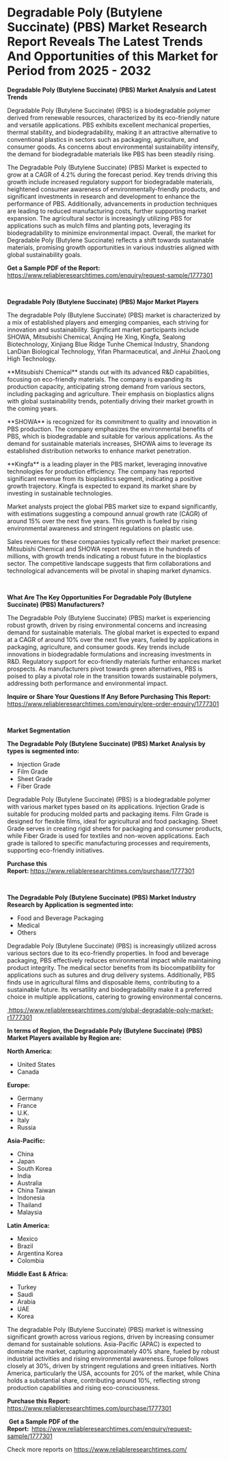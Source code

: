 <p><h1>Degradable Poly (Butylene Succinate) (PBS) Market Research Report Reveals The Latest Trends And Opportunities of this Market for Period from 2025 - 2032</h1></p><p><strong>Degradable Poly (Butylene Succinate) (PBS) Market Analysis and Latest Trends</strong></p>
<p><p>Degradable Poly (Butylene Succinate) (PBS) is a biodegradable polymer derived from renewable resources, characterized by its eco-friendly nature and versatile applications. PBS exhibits excellent mechanical properties, thermal stability, and biodegradability, making it an attractive alternative to conventional plastics in sectors such as packaging, agriculture, and consumer goods. As concerns about environmental sustainability intensify, the demand for biodegradable materials like PBS has been steadily rising.</p><p>The Degradable Poly (Butylene Succinate) (PBS) Market is expected to grow at a CAGR of 4.2% during the forecast period. Key trends driving this growth include increased regulatory support for biodegradable materials, heightened consumer awareness of environmentally-friendly products, and significant investments in research and development to enhance the performance of PBS. Additionally, advancements in production techniques are leading to reduced manufacturing costs, further supporting market expansion. The agricultural sector is increasingly utilizing PBS for applications such as mulch films and planting pots, leveraging its biodegradability to minimize environmental impact. Overall, the market for Degradable Poly (Butylene Succinate) reflects a shift towards sustainable materials, promising growth opportunities in various industries aligned with global sustainability goals.</p></p>
<p><strong>Get a Sample PDF of the Report:&nbsp;</strong> <a href="https://www.reliableresearchtimes.com/enquiry/request-sample/1777301?utm_campaign=2248&utm_medium=2&utm_source=Github&utm_content=ia&utm_term=02022025&utm_id=degradable-poly-butylene-succinate-pbs">https://www.reliableresearchtimes.com/enquiry/request-sample/1777301</a></p>
<p>&nbsp;</p>
<p><strong>Degradable Poly (Butylene Succinate) (PBS) Major Market Players</strong></p>
<p><p>The degradable Poly (Butylene Succinate) (PBS) market is characterized by a mix of established players and emerging companies, each striving for innovation and sustainability. Significant market participants include SHOWA, Mitsubishi Chemical, Anqing He Xing, Kingfa, Sealong Biotechnology, Xinjiang Blue Ridge Tunhe Chemical Industry, Shandong LanDian Biological Technology, Yifan Pharmaceutical, and JinHui ZhaoLong High Technology.</p><p>**Mitsubishi Chemical** stands out with its advanced R&D capabilities, focusing on eco-friendly materials. The company is expanding its production capacity, anticipating strong demand from various sectors, including packaging and agriculture. Their emphasis on bioplastics aligns with global sustainability trends, potentially driving their market growth in the coming years.</p><p>**SHOWA** is recognized for its commitment to quality and innovation in PBS production. The company emphasizes the environmental benefits of PBS, which is biodegradable and suitable for various applications. As the demand for sustainable materials increases, SHOWA aims to leverage its established distribution networks to enhance market penetration.</p><p>**Kingfa** is a leading player in the PBS market, leveraging innovative technologies for production efficiency. The company has reported significant revenue from its bioplastics segment, indicating a positive growth trajectory. Kingfa is expected to expand its market share by investing in sustainable technologies.</p><p>Market analysts project the global PBS market size to expand significantly, with estimations suggesting a compound annual growth rate (CAGR) of around 15% over the next five years. This growth is fueled by rising environmental awareness and stringent regulations on plastic use.</p><p>Sales revenues for these companies typically reflect their market presence: Mitsubishi Chemical and SHOWA report revenues in the hundreds of millions, with growth trends indicating a robust future in the bioplastics sector. The competitive landscape suggests that firm collaborations and technological advancements will be pivotal in shaping market dynamics.</p></p>
<p>&nbsp;</p>
<p><strong>What Are The Key Opportunities For Degradable Poly (Butylene Succinate) (PBS) Manufacturers?</strong></p>
<p><p>The Degradable Poly (Butylene Succinate) (PBS) market is experiencing robust growth, driven by rising environmental concerns and increasing demand for sustainable materials. The global market is expected to expand at a CAGR of around 10% over the next five years, fueled by applications in packaging, agriculture, and consumer goods. Key trends include innovations in biodegradable formulations and increasing investments in R&D. Regulatory support for eco-friendly materials further enhances market prospects. As manufacturers pivot towards green alternatives, PBS is poised to play a pivotal role in the transition towards sustainable polymers, addressing both performance and environmental impact.</p></p>
<p><strong>Inquire or Share Your Questions If Any Before Purchasing This Report:</strong> <a href="https://www.reliableresearchtimes.com/enquiry/pre-order-enquiry/1777301?utm_campaign=2248&utm_medium=2&utm_source=Github&utm_content=ia&utm_term=02022025&utm_id=degradable-poly-butylene-succinate-pbs">https://www.reliableresearchtimes.com/enquiry/pre-order-enquiry/1777301</a></p>
<p>&nbsp;</p>
<p><strong>Market Segmentation</strong></p>
<p><strong>The Degradable Poly (Butylene Succinate) (PBS) Market Analysis by types is segmented into:</strong></p>
<p><ul><li>Injection Grade</li><li>Film Grade</li><li>Sheet Grade</li><li>Fiber Grade</li></ul></p>
<p><p>Degradable Poly (Butylene Succinate) (PBS) is a biodegradable polymer with various market types based on its applications. Injection Grade is suitable for producing molded parts and packaging items. Film Grade is designed for flexible films, ideal for agricultural and food packaging. Sheet Grade serves in creating rigid sheets for packaging and consumer products, while Fiber Grade is used for textiles and non-woven applications. Each grade is tailored to specific manufacturing processes and requirements, supporting eco-friendly initiatives.</p></p>
<p><strong>Purchase this Report:&nbsp;</strong><a href="https://www.reliableresearchtimes.com/purchase/1777301?utm_campaign=2248&utm_medium=2&utm_source=Github&utm_content=ia&utm_term=02022025&utm_id=degradable-poly-butylene-succinate-pbs">https://www.reliableresearchtimes.com/purchase/1777301</a></p>
<p>&nbsp;</p>
<p><strong>The Degradable Poly (Butylene Succinate) (PBS) Market Industry Research by Application is segmented into:</strong></p>
<p><ul><li>Food and Beverage Packaging</li><li>Medical</li><li>Others</li></ul></p>
<p><p>Degradable Poly (Butylene Succinate) (PBS) is increasingly utilized across various sectors due to its eco-friendly properties. In food and beverage packaging, PBS effectively reduces environmental impact while maintaining product integrity. The medical sector benefits from its biocompatibility for applications such as sutures and drug delivery systems. Additionally, PBS finds use in agricultural films and disposable items, contributing to a sustainable future. Its versatility and biodegradability make it a preferred choice in multiple applications, catering to growing environmental concerns.</p></p>
<p><a href="https://www.reliableresearchtimes.com/global-degradable-poly-market-r1777301?utm_campaign=2248&utm_medium=2&utm_source=Github&utm_content=ia&utm_term=02022025&utm_id=degradable-poly-butylene-succinate-pbs">&nbsp;https://www.reliableresearchtimes.com/global-degradable-poly-market-r1777301</a></p>
<p><strong>In terms of Region, the Degradable Poly (Butylene Succinate) (PBS) Market Players available by Region are:</strong></p>
<p>
    <p> <strong> North America: </strong>
        <ul>
            <li>United States</li>
            <li>Canada</li>
        </ul>
        </p> 
    <p> <strong> Europe: </strong>
        <ul>
            <li>Germany</li>
            <li>France</li>
            <li>U.K.</li>
            <li>Italy</li>
            <li>Russia</li>
        </ul>
        </p> 
    <p> <strong> Asia-Pacific: </strong>
        <ul>
            <li>China</li>
            <li>Japan</li>
            <li>South Korea</li>
            <li>India</li>
            <li>Australia</li>
            <li>China Taiwan</li>
            <li>Indonesia</li>
            <li>Thailand</li>
            <li>Malaysia</li>
        </ul>
        </p> 
    <p> <strong> Latin America: </strong>
        <ul>
            <li>Mexico</li>
            <li>Brazil</li>
            <li>Argentina Korea</li>
            <li>Colombia</li>
        </ul>
        </p> 
    <p> <strong> Middle East & Africa: </strong>
        <ul>
            <li>Turkey</li>
            <li>Saudi</li>
            <li>Arabia</li>
            <li>UAE</li>
            <li>Korea</li>
        </ul>
    </p>
    </p>
<p><p>The degradable Poly (Butylene Succinate) (PBS) market is witnessing significant growth across various regions, driven by increasing consumer demand for sustainable solutions. Asia-Pacific (APAC) is expected to dominate the market, capturing approximately 40% share, fueled by robust industrial activities and rising environmental awareness. Europe follows closely at 30%, driven by stringent regulations and green initiatives. North America, particularly the USA, accounts for 20% of the market, while China holds a substantial share, contributing around 10%, reflecting strong production capabilities and rising eco-consciousness.</p></p>
<p><strong>Purchase this Report: </strong><a href="https://www.reliableresearchtimes.com/purchase/1777301?utm_campaign=2248&utm_medium=2&utm_source=Github&utm_content=ia&utm_term=02022025&utm_id=degradable-poly-butylene-succinate-pbs">https://www.reliableresearchtimes.com/purchase/1777301</a></p>
<p>&nbsp;<strong>Get a Sample PDF of the Report:&nbsp;&nbsp;</strong><a href="https://www.reliableresearchtimes.com/enquiry/request-sample/1777301?utm_campaign=2248&utm_medium=2&utm_source=Github&utm_content=ia&utm_term=02022025&utm_id=degradable-poly-butylene-succinate-pbs">https://www.reliableresearchtimes.com/enquiry/request-sample/1777301</a></p>
<p><strong></strong></p>
<p>Check more reports on <a href="https://www.reliableresearchtimes.com/?utm_campaign=2248&utm_medium=2&utm_source=Github&utm_content=ia&utm_term=02022025&utm_id=degradable-poly-butylene-succinate-pbs">https://www.reliableresearchtimes.com/</a></p>